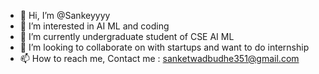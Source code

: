 - 👋 Hi, I’m @Sankeyyyy
- 👀 I’m interested in AI ML and coding 
- 🌱 I’m currently undergraduate student of CSE AI ML 
- 💞️ I’m looking to collaborate on with startups and want to do internship 
- 📫 How to reach me, Contact me : sanketwadbudhe351@gmail.com

<!---
Sankeyyyy/Sankeyyyy is a ✨ special ✨ repository because its `README.md` (this file) appears on your GitHub profile.
You can click the Preview link to take a look at your changes.
--->
